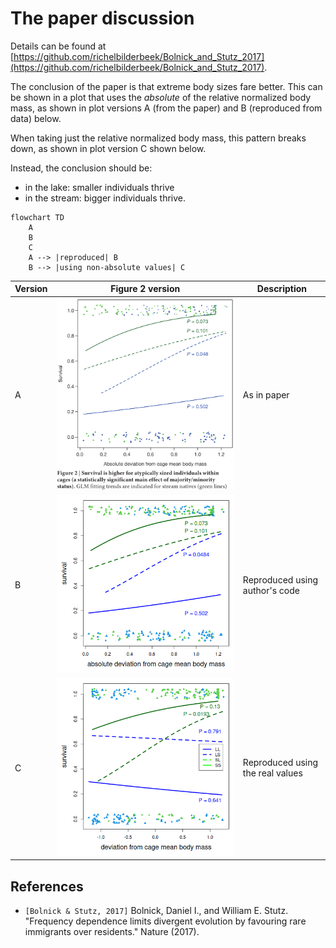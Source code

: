 # The paper discussion

Details can be found at [https://github.com/richelbilderbeek/Bolnick_and_Stutz_2017](https://github.com/richelbilderbeek/Bolnick_and_Stutz_2017).

The conclusion of the paper is that extreme body sizes fare better.
This can be shown in a plot that uses the *absolute* of the relative
normalized body mass, as shown in plot versions A (from the paper)
and B (reproduced from data) below.

When taking just the relative
normalized body mass, this pattern breaks down,
as shown in plot version C shown below.

Instead, the conclusion should be:

- in the lake: smaller individuals thrive
- in the stream: bigger individuals thrive.

```mermaid
flowchart TD
    A
    B
    C
    A --> |reproduced| B
    B --> |using non-absolute values| C  
```

<!-- markdownlint-disable MD013 --><!-- Tables cannot be split up over lines, hence will break 80 characters per line -->

Version|Figure 2 version|Description
-------|---------------------------------------------------|---------------------------------------------------
A      |![Figure 2, in the paper](figure_2_in_paper.png)   |As in paper
B      |![Figure 2, reproduced](fig2_reproduced.png)       |Reproduced using author's code
C      |![Figure 2, reproduced](fig2_reproduced_no_abs.png)|Reproduced using the real values

<!-- markdownlint-enable MD013 -->

## References

- `[Bolnick & Stutz, 2017]` Bolnick, Daniel I., and William E. Stutz.
  "Frequency dependence limits divergent evolution by favouring rare
  immigrants over residents." Nature (2017).
